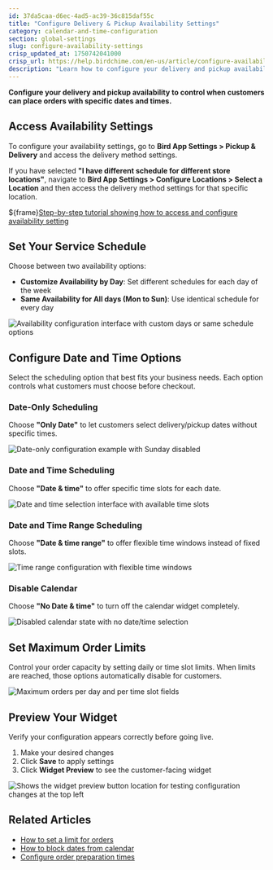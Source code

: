 ```yaml
---
id: 37da5caa-d6ec-4ad5-ac39-36c815daf55c
title: "Configure Delivery & Pickup Availability Settings"
category: calendar-and-time-configuration
section: global-settings
slug: configure-availability-settings
crisp_updated_at: 1750742041000
crisp_url: https://help.birdchime.com/en-us/article/configure-availability-settings-199dozz/
description: "Learn how to configure your delivery and pickup availability settings to control when customers can schedule orders."
---
```


**Configure your delivery and pickup availability to control when customers can place orders with specific dates and times.**

## Access Availability Settings

To configure your availability settings, go to **Bird App Settings > Pickup & Delivery** and access the delivery method settings.

If you have selected **"I have different schedule for different store locations"**, navigate to **Bird App Settings > Configure Locations > Select a Location** and then access the delivery method settings for that specific location.

${frame}[Step-by-step tutorial showing how to access and configure availability setting](https://www.youtube.com/embed/zJLHrl1smU4)

## Set Your Service Schedule

Choose between two availability options:

- **Customize Availability by Day**: Set different schedules for each day of the week
- **Same Availability for All days (Mon to Sun)**: Use identical schedule for every day

![Availability configuration interface with custom days or same schedule options](https://storage.crisp.chat/users/helpdesk/website/ca826b447482b000/configure-avalibility_1jf3ime.png)

## Configure Date and Time Options

Select the scheduling option that best fits your business needs. Each option controls what customers must choose before checkout.

### Date-Only Scheduling

Choose **"Only Date"** to let customers select delivery/pickup dates without specific times.

![Date-only configuration example with Sunday disabled](https://storage.crisp.chat/users/helpdesk/website/ca826b447482b000/sunday-disabled_152uufb.png)

### Date and Time Scheduling

Choose **"Date & time"** to offer specific time slots for each date.

![Date and time selection interface with available time slots](https://storage.crisp.chat/users/helpdesk/website/ca826b447482b000/dateandtimeslection_pv5eqg.png)

### Date and Time Range Scheduling

Choose **"Date & time range"** to offer flexible time windows instead of fixed slots.

![Time range configuration with flexible time windows](https://storage.crisp.chat/users/helpdesk/website/ca826b447482b000/configure-avalibilityv2_1a7hcz8.png)

### Disable Calendar

Choose **"No Date & time"** to turn off the calendar widget completely.

![Disabled calendar state with no date/time selection](https://storage.crisp.chat/users/helpdesk/website/ca826b447482b000/noselections_1uuir02.png)

## Set Maximum Order Limits

Control your order capacity by setting daily or time slot limits. When limits are reached, those options automatically disable for customers.

![Maximum orders per day and per time slot fields](https://storage.crisp.chat/users/helpdesk/website/ca826b447482b000/orderlimit_1dso3u7.png)

## Preview Your Widget

Verify your configuration appears correctly before going live.

1. Make your desired changes
2. Click **Save** to apply settings
3. Click **Widget Preview** to see the customer-facing widget

![Shows the widget preview button location for testing configuration changes at the top left](https://storage.crisp.chat/users/helpdesk/website/-/c/a/8/2/ca826b447482b000/screenshot-2025-06-04-at-11365_1foxsqn.png)

## Related Articles

- [How to set a limit for orders](https://help.birdchime.com/en-us/article/how-to-set-a-limit-for-orders-1dkllfq/)
- [How to block dates from calendar](https://help.birdchime.com/en-us/article/how-to-block-dates-from-calendar-tllghq/)
- [Configure order preparation times](https://help.birdchime.com/en-us/article/configure-order-preparation-times-1b43s8n/)
